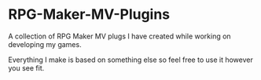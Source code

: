 # RPG-Maker-MV-Plugins
 A collection of RPG Maker MV plugs I have created while working on developing my games.

Everything I make is based on something else so feel free to use it however you see fit.
 
